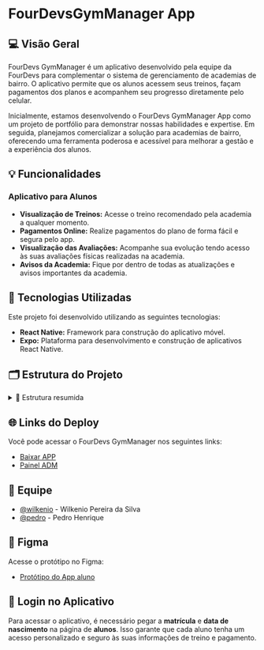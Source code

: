 # FourDevsGymManager App

## 💻 Visão Geral
FourDevs GymManager é um aplicativo desenvolvido pela equipe da FourDevs para complementar o sistema de gerenciamento de academias de bairro. O aplicativo permite que os alunos acessem seus treinos, façam pagamentos dos planos e acompanhem seu progresso diretamente pelo celular.

Inicialmente, estamos desenvolvendo o FourDevs GymManager App como um projeto de portfólio para demonstrar nossas habilidades e expertise. Em seguida, planejamos comercializar a solução para academias de bairro, oferecendo uma ferramenta poderosa e acessível para melhorar a gestão e a experiência dos alunos.

## 💡 Funcionalidades
### Aplicativo para Alunos
- **Visualização de Treinos:** Acesse o treino recomendado pela academia a qualquer momento.
- **Pagamentos Online:** Realize pagamentos do plano de forma fácil e segura pelo app.
- **Visualização das Avaliações:** Acompanhe sua evolução tendo acesso às suas avaliações físicas realizadas na academia.
- **Avisos da Academia:** Fique por dentro de todas as atualizações e avisos importantes da academia.

## 🚀 Tecnologias Utilizadas
Este projeto foi desenvolvido utilizando as seguintes tecnologias:
- **React Native:** Framework para construção do aplicativo móvel.
- **Expo:** Plataforma para desenvolvimento e construção de aplicativos React Native.

## 🗂️ Estrutura do Projeto
<details>
<summary>🎨 Estrutura resumida</summary>

<pre>
<code>
FourDevsGymAPP/
├── src/
│   └── Components/
│        ├── ALerta/
│        ├── NavBar/
│        ├── PopUp/
│        └── MenuLateral/
|   └── Scripts/
│        ├── Global/
│        └── Services/
|   └── Telas/
│        ├── Principais/
│        └── Secundarias/
├── assets/
│   └── Components/
│        ├── MenuLateral/
│        └── NavBar_sb/
|   └── Telas/
|        ├── Principais/
│        └── Secundarias/
├── App.js
├── app.json
├── babel.config.js
├── package.json
├── metro.config.js
└── README.md




</code>
</pre>

</details>

## 🌐 Links do Deploy
Você pode acessar o FourDevs GymManager nos seguintes links:
- <a href="https://fourdevs.com.br/gym" target="_blank">Baixar APP</a>
- <a href="https://gym.fourdevs.com.br" target="_blank">Painel ADM</a>

## 👥 Equipe
- <a href="https://github.com/wilkenio" target="_blank">@wilkenio</a> - Wilkenio Pereira da Silva
- <a href="https://github.com/pedrohenrique1421/" target="_blank">@pedro</a> - Pedro Henrique

## 📱 Figma
Acesse o protótipo no Figma: <br>
- <a href="https://www.figma.com/proto/x3W7FHYZJkkC6Y7L12FWNf/AppFourDevsGym?node-id=92-2&t=Lsr5ZXSCbprfOZa9-0&scaling=scale-down&content-scaling=fixed&page-id=0%3A1" target="_blank">Protótipo do App aluno</a>


## 📲 Login no Aplicativo
Para acessar o aplicativo, é necessário pegar a **matrícula** e **data de nascimento** na página de **alunos**. Isso garante que cada aluno tenha um acesso personalizado e seguro às suas informações de treino e pagamento.
